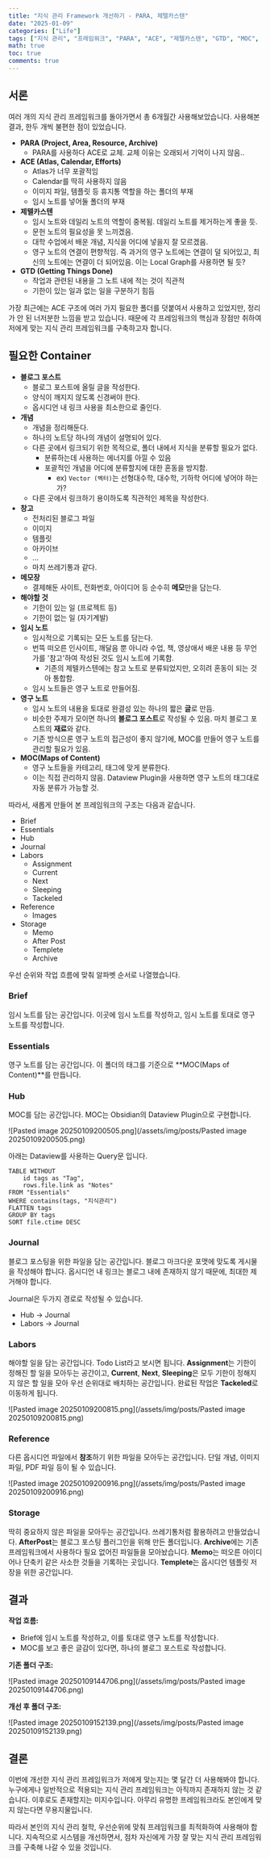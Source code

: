 ```yaml
---
title: "지식 관리 Framework 개선하기 - PARA, 제텔카스텐"
date: "2025-01-09"
categories: ["Life"]
tags: ["지식 관리", "프레임워크", "PARA", "ACE", "제텔카스텐", "GTD", "MOC", "블로그 포스팅"]
math: true
toc: true
comments: true
---
```


## 서론

여러 개의 지식 관리 프레임워크를 돌아가면서 총 6개월간 사용해보았습니다. 사용해본 결과, 한두 개씩 불편한 점이 있었습니다.

- **PARA (Project, Area, Resource, Archive)**
	- PARA를 사용하다 ACE로 교체. 교체 이유는 오래되서 기억이 나지 않음..
- **ACE (Atlas, Calendar, Efforts)**
	- Atlas가 너무 포괄적임
	- Calendar를 딱히 사용하지 않음
	- 이미지 파일, 템플릿 등 휴지통 역할을 하는 폴더의 부재
	- 임시 노트를 넣어둘 폴더의 부재
- **제텔카스텐**
	- 임시 노트와 데일리 노트의 역할이 중복됨. 데일리 노트를 제거하는게 좋을 듯.
	- 문헌 노트의 필요성을 못 느끼겠음.
	- 대학 수업에서 배운 개념, 지식을 어디에 넣을지 잘 모르겠음.
	- 영구 노트의 연결이 편향적임. 즉 과거의 영구 노트에는 연결이 덜 되어있고, 최신의 노트에는 연결이 더 되어있음. 이는 Local Graph를 사용하면 될 듯?
- **GTD (Getting Things Done)**
	- 작업과 관련된 내용을 그 노트 내에 적는 것이 직관적
	- 기한이 있는 일과 없는 일을 구분하기 힘듬

가장 최근에는 ACE 구조에 여러 가지 필요한 폴더를 덧붙여서 사용하고 있었지만, 정리가 안 된 너저분한 느낌을 받고 있습니다. 때문에 각 프레임워크의 핵심과 장점만 취하여 저에게 맞는 지식 관리 프레임워크를 구축하고자 합니다.

## 필요한 Container

- **블로그 포스트**
	- 블로그 포스트에 올릴 글을 작성한다.
	- 양식이 깨지지 않도록 신경써야 한다.
	- 옵시디언 내 링크 사용을 최소한으로 줄인다.
- **개념**
	- 개념을 정리해둔다.
	- 하나의 노트당 하나의 개념이 설명되어 있다.
	- 다른 곳에서 링크되기 위한 목적으로, 폴더 내에서 지식을 분류할 필요가 없다.
		- 분류하는데 사용하는 에너지를 아낄 수 있음
		- 포괄적인 개념을 어디에 분류할지에 대한 혼동을 방지함. 
			- ex) `Vector (벡터)`는 선형대수학, 대수학, 기하학 어디에 넣어야 하는가?
	- 다른 곳에서 링크하기 용이하도록 직관적인 제목을 작성한다.
- **창고**
	- 전처리된 블로그 파일
	- 이미지
	- 템플릿
	- 아카이브
	- ...
	- 마치 쓰레기통과 같다.
- **메모장**
	- 결제해둔 사이트, 전화번호, 아이디어 등 순수히 **메모**만을 담는다.
- **해야할 것**
	- 기한이 있는 일 (프로젝트 등)
	- 기한이 없는 일 (자기계발)
- **임시 노트**
	- 임시적으로 기록되는 모든 노트를 담는다.
	- 번뜩 떠오른 인사이트, 깨달음 뿐 아니라 수업, 책, 영상애서 배운 내용 등 무언가를 '참고'하여 작성된 것도 임시 노트에 기록함.
		- 기존의 제텔카스텐에는 참고 노트로 분류되었지만, 오히려 혼동이 되는 것 아 통합함.
	- 임시 노트들은 영구 노트로 만들어짐.
- **영구 노트**
	- 임시 노트의 내용을 토대로 완결성 있는 하나의 짧은 **글**로 만듬.
	- 비슷한 주제가 모이면 하나의 **블로그 포스트**로 작성될 수 있음. 마치 블로그 포스트의 **재료**와 같다.
	- 기존 방식으론 영구 노트의 접근성이 좋지 않기에, MOC를 만들어 영구 노트를 관리할 필요가 있음.
- **MOC(Maps of Content)**
	- 영구 노트들을 카테고리, 태그에 맞게 분류한다.
	- 이는 직접 관리하지 않음. Dataview Plugin을 사용하면 영구 노트의 태그대로 자동 분류가 가능할 것.

따라서, 새롭게 만들어 본 프레임워크의 구조는 다음과 같습니다.

- Brief
- Essentials
- Hub
- Journal
- Labors
	- Assignment
	- Current
	- Next
	- Sleeping
	- Tackeled
- Reference
	- Images
- Storage
	- Memo
	- After Post
	- Templete
	- Archive

우선 순위와 작업 흐름에 맞춰 알파벳 순서로 나열했습니다.

### Brief

임시 노트를 담는 공간입니다. 이곳에 임시 노트를 작성하고, 임시 노트를 토대로 영구 노트를 작성합니다.

### Essentials

영구 노트를 담는 공간입니다. 이 폴더의 태그를 기준으로 **MOC(Maps of Content)**를 만듭니다.

### Hub

MOC를 담는 공간입니다. MOC는 Obsidian의 Dataview Plugin으로 구현합니다.

![Pasted image 20250109200505.png](/assets/img/posts/Pasted image 20250109200505.png)

아래는 Dataview를 사용하는 Query문 입니다.

```
TABLE WITHOUT 
	id tags as "Tag", 
	rows.file.link as "Notes"
FROM "Essentials"
WHERE contains(tags, "지식관리")
FLATTEN tags
GROUP BY tags
SORT file.ctime DESC
```

### Journal

블로그 포스팅을 위한 파일을 담는 공간입니다. 블로그 마크다운 포맷에 맞도록 게시물을 작성해야 합니다. 옵시디언 내 링크는 블로그 내에 존재하지 않기 때문에, 최대한 제거해야 합니다.

Journal은 두가지 경로로 작성될 수 있습니다.
- Hub -> Journal
- Labors -> Journal

### Labors

해야할 일을 담는 공간입니다. Todo List라고 보시면 됩니다. **Assignment**는 기한이 정해진 할 일을 모아두는 공간이고, **Current**, **Next**, **Sleeping**은 모두 기한이 정해지지 않은 할 일을 모아 우선 순위대로 배치하는 공간입니다. 완료된 작업은 **Tackeled**로 이동하게 됩니다.

![Pasted image 20250109200815.png](/assets/img/posts/Pasted image 20250109200815.png)

### Reference

다른 옵시디언 파일에서 **참조**하기 위한 파일을 모아두는 공간입니다. 단일 개념, 이미지 파일, PDF 파일 등이 될 수 있습니다.

![Pasted image 20250109200916.png](/assets/img/posts/Pasted image 20250109200916.png)

### Storage

딱히 중요하지 않은 파일을 모아두는 공간입니다. 쓰레기통처럼 활용하려고 만들었습니다. **AfterPost**는 블로그 포스팅 플러그인을 위해 만든 폴더입니다. **Archive**에는 기존 프레임워크에서 사용하다 필요 없어진 파일들을 모아놨습니다. **Memo**는 떠오른 아이디어나 단축키 같은 사소한 것들을 기록하는 곳입니다. **Templete**는 옵시디언 템플릿 저장을 위한 공간입니다.

## 결과

**작업 흐름:**
- Brief에 임시 노트를 작성하고, 이를 토대로 영구 노트를 작성합니다.
- MOC를 보고 좋은 글감이 있다면, 하나의 블로그 포스트로 작성합니다.

**기존 폴더 구조:**

![Pasted image 20250109144706.png](/assets/img/posts/Pasted image 20250109144706.png)

**개선 후 폴더 구조:**

![Pasted image 20250109152139.png](/assets/img/posts/Pasted image 20250109152139.png)

## 결론

이번에 개선한 지식 관리 프레임워크가 저에게 맞는지는 몇 달간 더 사용해봐야 합니다. 누구에게나 일반적으로 적용되는 지식 관리 프레임워크는 아직까지 존재하지 않는 것 같습니다. 이후로도 존재할지는 미지수입니다. 아무리 유명한 프레임워크라도 본인에게 맞지 않는다면 무용지물입니다.

따라서 본인의 지식 관리 철학, 우선순위에 맞춰 프레임워크를 최적화하여 사용해야 합니다. 지속적으로 시스템을 개선하면서, 점차 자신에게 가장 잘 맞는 지식 관리 프레임워크를 구축해 나갈 수 있을 것입니다.
